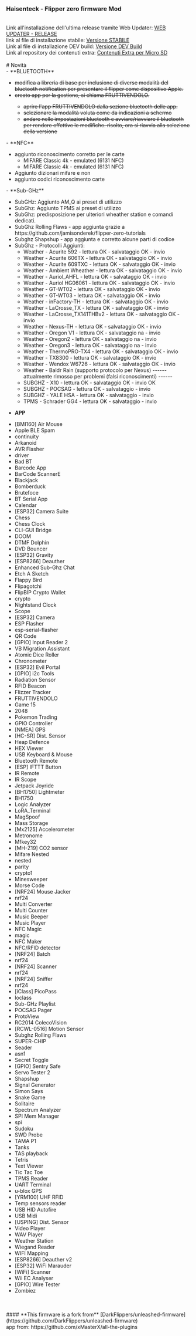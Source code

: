 </a>
<h3>Haisenteck - Flipper zero firmware Mod</h3><br>
Link all'installazione dell'ultima release tramite Web Updater: <a href='https://lab.flipper.net/?url=https://rawcdn.githack.com/haisenteck/Haisenteck-Flipper-MOD/f7df9affa5eef30a7aaf59dbba95272b5aa69826/dist/release/flipper-z-f7-update-Haisenteck_V1.0.13.tgz&channel=Haisenteck&version=V1.0.13' target='_blank'>WEB UPDATER - RELEASE</a><br>
link al file di installazione stabile: <a href='https://github.com/haisenteck/Haisenteck-Flipper-MOD/releases/tag/V1.0.13' target='_blank'>Versione STABILE</a><br>
Link al file di installazione DEV build: <a href='https://github.com/haisenteck/Haisenteck-Flipper-MOD/blob/dev/dist/f7-C/flipper-z-f7-update-Haisenteck_V1.0.13.tgz' target='_blank'>Versione DEV Build</a><br>
Link al repository dei contenuti extra: <a href='https://github.com/haisenteck/Flipper_MicroSD' target='_blank'>Contenuti Extra per Micro SD</a><br>
<br>
# Novità<br>
- **BLUETOOTH**<br>
<ul>
	<del><li>modifica a libreria di base per inclusione di diverse modalità del bluetooth notification per presentare il flipper come dispositivo Apple.</li></del>
	<del><li>creato app per la gestione, si chiama FRUTTIVENDOLO.<br></li></del>
		<del><ul><li>aprire l'app FRUTTIVENDOLO dalla sezione bluetooth delle app.</li></del>
		<del><li>selezionare la modalità voluta come da indicazioni a schermo</li></del>
		<del><li>andare nelle impostazioni bluetooth e avviare/riavviare il bluetooth per rendere effettive le modifiche. risolto, ora si riavvia alla selezione della versione</li></ul></del>
	
</ul>
- **NFC**<br>
<ul>	
	<li>aggiunto riconoscimento corretto per le carte<ul>
 		<li>MIFARE Classic 4k - emulated (6131 NFC)</li>
		<li>MIFARE Classic 4k - emulated (6131 NFC)</li></ul></li>
	<li>Aggiunto dizionari mifare e non</li>
 	<li>aggiunto codici riconoscimento carte</li>
</ul>
- **Sub-GHz**<br>
<ul>
	<li>SubGHz: Aggiunto AM_Q ai preset di utilizzo</li>
	<li>SubGhz: Aggiunto TPMS ai preset di utilizzo</li>
	<li>SubGhz: predisposizione per ulteriori wheather station e comandi dedicati. </li>
	<li>SubGhz Rolling Flaws - app aggiunta grazie a https://github.com/jamisonderek/flipper-zero-tutorials </li>
	<li>Subghz Shapshup - app aggiunta e corretto alcune parti di codice</li>
	<li>SubGhz - Protocolli Aggiunti:<ul>
		<li>Weather - Acurite 592			-	lettura OK - salvataggio OK - invio   </li>
		<li>Weather - Acurite 606TX			-	lettura OK - salvataggio OK - invio   </li>
		<li>Weather - Acurite 609TXC		-	lettura OK - salvataggio OK - invio   </li>
		<li>Weather - Ambient Wheather		-	lettura OK - salvataggio OK - invio   </li>
		<li>Weather - Auriol_AHFL			-	lettura OK - salvataggio OK - invio   </li>
		<li>Weather - Auriol HG06061		-	lettura OK - salvataggio OK - invio   </li>
		<li>Weather - GT-WT02				-	lettura OK - salvataggio OK - invio   </li>
		<li>Weather - GT-WT03				-	lettura OK - salvataggio OK - invio   </li>
		<li>Weather - inFactory-TH			-	lettura OK - salvataggio OK - invio   </li>
		<li>Weather - LaCrosse_TX			-	lettura OK - salvataggio OK - invio   </li>
		<li>Weather - LaCrosse_TX141THBv2	-	lettura OK - salvataggio OK - invio   </li>
		<li>Weather - Nexus-TH				-	lettura OK - salvataggio OK - invio   </li>
		<li>Weather - Oregon V1				-	lettura OK - salvataggio na - invio   </li>
		<li>Weather - Oregon2				-	lettura OK - salvataggio na - invio   </li>
		<li>Weather - Oregon3				-	lettura OK - salvataggio na - invio   </li>
		<li>Weather - ThermoPRO-TX4			-	lettura OK - salvataggio OK - invio   </li>
		<li>Weather - TX8300				-	lettura OK - salvataggio OK - invio   </li>
		<li>Weather - Wendox W6726			-	lettura OK - salvataggio OK - invio   </li>
		<li>Weather - Baldr Rain (supporto protocolo per Nexus) ------ attualmente rimosso per problemi (falsi riconoscimenti) ------</li>
		<li>SUBGHZ - X10					-	lettura OK - salvataggio OK - invio OK </li>
		<li>SUBGHZ - POCSAG					-	lettura OK - salvataggio    - invio   </li>
		<li>SUBGHZ - YALE HSA				-	lettura OK - salvataggio    - invio   </li>
		<li>TPMS - Schrader GG4				-	lettura OK - salvataggio    - invio   </li>
		</ul></li>
</ul>

- **APP**<br>
<ul>

<li>[BMI160] Air Mouse</li>
<li>Apple BLE Spam</li>
<li>continuity</li>
<li>Arkanoid</li>
<li>AVR Flasher</li>
<li>driver</li>
<li>Bad BT</li>
<li>Barcode App</li>
<li>BarCode ScannerE</li>
<li>Blackjack</li>
<li>Bomberduck</li>
<li>Brutefoce</li>
<li>BT Serial App</li>
<li>Calendar</li>
<li>[ESP32] Camera Suite</li>
<li>Chess</li>
<li>Chess Clock</li>
<li>CLI-GUI Bridge</li>
<li>DOOM</li>
<li>DTMF Dolphin</li>
<li>DVD Bouncer</li>
<li>[ESP32] Gravity</li>
<li>[ESP8266] Deauther</li>
<li>Enhanced Sub-Ghz Chat</li>
<li>Etch A Sketch</li>
<li>Flappy Bird</li>
<li>Flipagotchi</li>
<li>FlipBIP Crypto Wallet</li>
<li>crypto</li>
<li>Nightstand Clock</li>
<li>Scope</li>
<li>[ESP32] Camera</li>
<li>ESP Flasher</li>
<li>esp-serial-flasher</li>
<li>QR Code</li>
<li>[GPIO] Input Reader 2</li>
<li>VB Migration Assistant</li>
<li>Atomic Dice Roller</li>
<li>Chronometer</li>
<li>[ESP32] Evil Portal</li>
<li>[GPIO] i2c Tools</li>
<li>Radiation Sensor</li>
<li>RFID Beacon</li>
<li>Flizzer Tracker</li>
<li>FRUTTIVENDOLO</li>
<li>Game 15</li>
<li>2048</li>
<li>Pokemon Trading</li>
<li>GPIO Controller</li>
<li>[NMEA] GPS</li>
<li>[HC-SR] Dist. Sensor</li>
<li>Heap Defence</li>
<li>HEX Viewer</li>
<li>USB Keyboard & Mouse</li>
<li>Bluetooth Remote</li>
<li>[ESP] IFTTT Button</li>
<li>IR Remote</li>
<li>IR Scope</li>
<li>Jetpack Joyride</li>
<li>[BH1750] Lightmeter</li>
<li>BH1750</li>
<li>Logic Analyzer</li>
<li>LoRA_Terminal</li>
<li>MagSpoof</li>
<li>Mass Storage</li>
<li>[Mx2125] Accelerometer</li>
<li>Metronome</li>
<li>Mfkey32</li>
<li>[MH-Z19] CO2 sensor</li>
<li>Mifare Nested</li>
<li>nested</li>
<li>parity</li>
<li>crypto1</li>
<li>Minesweeper</li>
<li>Morse Code</li>
<li>[NRF24] Mouse Jacker</li>
<li>nrf24</li>
<li>Multi Converter</li>
<li>Multi Counter</li>
<li>Music Beeper</li>
<li>Music Player</li>
<li>NFC Magic</li>
<li>magic</li>
<li>NFC Maker</li>
<li>NFC/RFID detector</li>
<li>[NRF24] Batch</li>
<li>nrf24</li>
<li>[NRF24] Scanner</li>
<li>nrf24</li>
<li>[NRF24] Sniffer</li>
<li>nrf24</li>
<li>[iClass] PicoPass</li>
<li>loclass</li>
<li>Sub-GHz Playlist</li>
<li>POCSAG Pager</li>
<li>ProtoView</li>
<li>RC2014 ColecoVision</li>
<li>[RCWL-0516] Motion Sensor</li>
<li>Subghz Rolling Flaws</li>
<li>SUPER-CHIP</li>
<li>Seader</li>
<li>asn1</li>
<li>Secret Toggle</li>
<li>[GPIO] Sentry Safe</li>
<li>Servo Tester 2</li>
<li>Shapshup</li>
<li>Signal Generator</li>
<li>Simon Says</li>
<li>Snake Game</li>
<li>Solitaire</li>
<li>Spectrum Analyzer</li>
<li>SPI Mem Manager</li>
<li>spi</li>
<li>Sudoku</li>
<li>SWD Probe</li>
<li>TAMA P1</li>
<li>Tanks</li>
<li>TAS playback</li>
<li>Tetris</li>
<li>Text Viewer</li>
<li>Tic Tac Toe</li>
<li>TPMS Reader</li>
<li>UART Terminal</li>
<li>u-blox GPS</li>
<li>[YRM100] UHF RFID</li>
<li>Temp sensors reader</li>
<li>USB HID Autofire</li>
<li>USB Midi</li>
<li>[USPING] Dist. Sensor</li>
<li>Video Player</li>
<li>WAV Player</li>
<li>Weather Station</li>
<li>Wiegand Reader</li>
<li>WIFI Mapping</li>
<li>[ESP8266] Deauther v2</li>
<li>[ESP32] WiFi Marauder</li>
<li>[WiFi] Scanner</li>
<li>Wii EC Analyser</li>
<li>[GPIO] Wire Tester</li>
<li>Zombiez</li>


</ul>
<br>
<br>
#### **This firmware is a fork from** [DarkFlippers/unleashed-firmware](https://github.com/DarkFlippers/unleashed-firmware)<br>
app from: https://github.com/xMasterX/all-the-plugins
<br>
